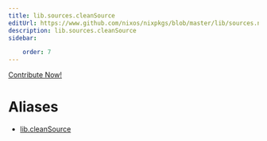 ```yaml
---
title: lib.sources.cleanSource
editUrl: https://www.github.com/nixos/nixpkgs/blob/master/lib/sources.nix#L52C17
description: lib.sources.cleanSource
sidebar:

    order: 7
---
```


<a href="https://www.github.com/nixos/nixpkgs/blob/master/lib/sources.nix#L52C17">Contribute Now!</a>


# Aliases

- [lib.cleanSource](/reference/libcleanSource)


